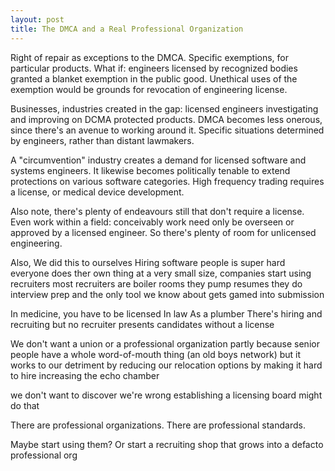 ```yaml
---
layout: post
title: The DMCA and a Real Professional Organization
---
```


Right of repair as exceptions to the DMCA.
Specific exemptions, for particular products.
What if: engineers licensed by recognized bodies granted a blanket exemption in the public good.
Unethical uses of the exemption would be grounds for revocation of engineering license.

Businesses, industries created in the gap:
licensed engineers investigating and improving on DCMA protected products.
DMCA becomes less onerous, since there's an avenue to working around it.
Specific situations determined by engineers,
rather than distant lawmakers.

A "circumvention" industry creates a demand for licensed software and systems engineers.
It likewise becomes politically tenable to extend protections on various software categories.
High frequency trading requires a license, or medical device development.

Also note, there's plenty of endeavours still that don't require a license.
Even work within a field: conceivably work need only be overseen or approved by a licensed engineer.
So there's plenty of room for unlicensed engineering.

Also,
We did this to ourselves
Hiring software people is super hard
everyone does ther own thing
at a very small size, companies start using recruiters
most recruiters are boiler rooms
they pump resumes
they do interview prep
and the only tool we know about gets gamed into submission

In medicine, you have to be licensed
In law
As a plumber
There's hiring and recruiting
but no recruiter presents candidates without a license

We don't want a union
or a professional organization
partly because senior people have a whole word-of-mouth thing
(an old boys network)
but it works to our detriment
by reducing our relocation options
by making it hard to hire
increasing the echo chamber

we don't want to discover we're wrong
establishing a licensing board might do that

There are professional organizations.
There are professional standards.

Maybe start using them?
Or start a recruiting shop that grows into a defacto professional org
